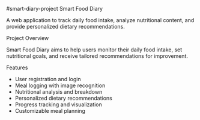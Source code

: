 #smart-diary-project
Smart Food Diary

A web application to track daily food intake, analyze nutritional content, and provide personalized dietary recommendations.

Project Overview

Smart Food Diary aims to help users monitor their daily food intake, set nutritional goals, and receive tailored recommendations for improvement.

Features

- User registration and login
- Meal logging with image recognition
- Nutritional analysis and breakdown
- Personalized dietary recommendations
- Progress tracking and visualization
- Customizable meal planning
